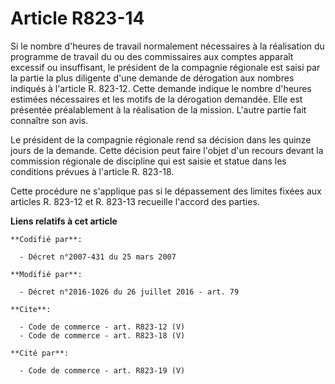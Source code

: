 # Article R823-14

Si le nombre d'heures de travail normalement nécessaires à la réalisation du programme de travail du ou des commissaires aux
comptes apparaît excessif ou insuffisant, le président de la compagnie régionale est saisi par la partie la plus diligente
d'une demande de dérogation aux nombres indiqués à l'article R. 823-12. Cette demande indique le nombre d'heures estimées
nécessaires et les motifs de la dérogation demandée. Elle est présentée préalablement à la réalisation de la mission. L'autre
partie fait connaître son avis. 

Le président de la compagnie régionale rend sa décision dans les quinze jours de la demande. Cette décision peut faire
l'objet d'un recours devant la commission régionale de discipline qui est saisie et statue dans les conditions prévues à
l'article R. 823-18. 

Cette procédure ne s'applique pas si le dépassement des limites fixées aux articles R. 823-12 et R. 823-13 recueille l'accord
des parties.

**Liens relatifs à cet article**

	**Codifié par**:

	  - Décret n°2007-431 du 25 mars 2007

	**Modifié par**:

	  - Décret n°2016-1026 du 26 juillet 2016 - art. 79

	**Cite**:

	  - Code de commerce - art. R823-12 (V)
	  - Code de commerce - art. R823-18 (V)

	**Cité par**:

	  - Code de commerce - art. R823-19 (V)

